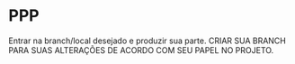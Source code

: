 # PPP

Entrar na branch/local desejado e produzir sua parte. 
CRIAR SUA BRANCH PARA SUAS ALTERAÇÕES DE ACORDO COM SEU PAPEL NO PROJETO.
